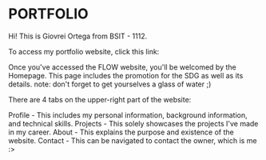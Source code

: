 # PORTFOLIO

Hi! This is Giovrei Ortega from BSIT - 1112.

To access my portfolio website, click this link:

Once you've accessed the FLOW website, you'll be welcomed by the Homepage. This page includes the promotion for the SDG as well as its details. note: don't forget to get yourselves a glass of water ;)

There are 4 tabs on the upper-right part of the website:

Profile - This includes my personal information, background information, and technical skills.
Projects - This solely showcases the projects I've made in my career.
About - This explains the purpose and existence of the website.
Contact - This can be navigated to contact the owner, which is me :>
